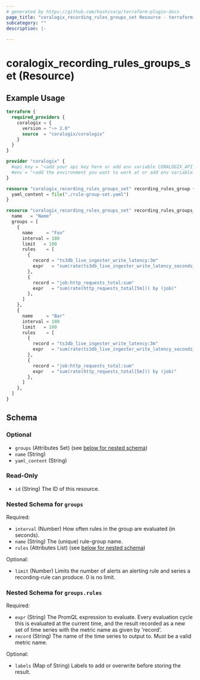 ```yaml
---
# generated by https://github.com/hashicorp/terraform-plugin-docs
page_title: "coralogix_recording_rules_groups_set Resource - terraform-provider-coralogix"
subcategory: ""
description: |-
  
---
```


# coralogix_recording_rules_groups_set (Resource)



## Example Usage

```terraform
terraform {
  required_providers {
    coralogix = {
      version = "~> 2.0"
      source  = "coralogix/coralogix"
    }
  }
}

provider "coralogix" {
  #api_key = "<add your api key here or add env variable CORALOGIX_API_KEY>"
  #env = "<add the environment you want to work at or add env variable CORALOGIX_ENV>"
}

resource "coralogix_recording_rules_groups_set" recording_rules_group {
  yaml_content = file("./rule-group-set.yaml")
}

resource "coralogix_recording_rules_groups_set" recording_rules_groups_set_explicit {
  name   = "Name"
  groups = [
    {
      name     = "Foo"
      interval = 180
      limit   = 100
      rules    = [
        {
          record = "ts3db_live_ingester_write_latency:3m"
          expr   = "sum(rate(ts3db_live_ingester_write_latency_seconds_count{CX_LEVEL=\"staging\",pod=~\"ts3db-live-ingester.*\"}[2m])) by (pod)"
        },
        {
          record = "job:http_requests_total:sum"
          expr   = "sum(rate(http_requests_total[5m])) by (job)"
        },
      ]
    },
    {
      name     = "Bar"
      interval = 180
      limit   = 100
      rules    = [
        {
          record = "ts3db_live_ingester_write_latency:3m"
          expr   = "sum(rate(ts3db_live_ingester_write_latency_seconds_count{CX_LEVEL=\"staging\",pod=~\"ts3db-live-ingester.*\"}[2m])) by (pod)"
        },
        {
          record = "job:http_requests_total:sum"
          expr   = "sum(rate(http_requests_total[5m])) by (job)"
        },
      ]
    },
  ]
}
```

<!-- schema generated by tfplugindocs -->
## Schema

### Optional

- `groups` (Attributes Set) (see [below for nested schema](#nestedatt--groups))
- `name` (String)
- `yaml_content` (String)

### Read-Only

- `id` (String) The ID of this resource.

<a id="nestedatt--groups"></a>
### Nested Schema for `groups`

Required:

- `interval` (Number) How often rules in the group are evaluated (in seconds).
- `name` (String) The (unique) rule-group name.
- `rules` (Attributes List) (see [below for nested schema](#nestedatt--groups--rules))

Optional:

- `limit` (Number) Limits the number of alerts an alerting rule and series a recording-rule can produce. 0 is no limit.

<a id="nestedatt--groups--rules"></a>
### Nested Schema for `groups.rules`

Required:

- `expr` (String) The PromQL expression to evaluate. Every evaluation cycle this is evaluated at the current time, and the result recorded as a new set of time series with the metric name as given by 'record'.
- `record` (String) The name of the time series to output to. Must be a valid metric name.

Optional:

- `labels` (Map of String) Labels to add or overwrite before storing the result.
